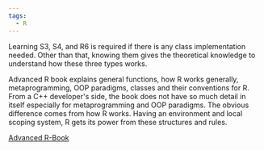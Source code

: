 ```yaml
---
tags: 
  - R
---
```


Learning S3, S4, and R6 is required if there is any class implementation needed. Other than that, knowing them gives the theoretical knowledge to understand how these three types works.

Advanced R book explains general functions, how R works generally, metaprogramming, OOP paradigms, classes and their conventions for R. From a C++ developer's side, the book does not have so much detail in itself especially for metaprogramming and OOP paradigms. The obvious difference comes from how R works. Having an environment and local scoping system, R gets its power from these structures and rules.


[Advanced R-Book](https://adv-r.hadley.nz/index.html)

